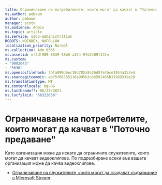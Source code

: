 ```yaml
---
title: Ограничаване на потребителите, които могат да качват в "Поточно предаване"
ms.author: pebaum
author: pebaum
manager: scotv
ms.audience: Admin
ms.topic: article
ms.service: o365-administration
ROBOTS: NOINDEX, NOFOLLOW
localization_priority: Normal
ms.collection: Adm_O365
ms.assetid: ef2df989-8539-48b5-a324-97d2e09f14fe
ms.custom:
- "9002643"
- "5096"
ms.openlocfilehash: fafa890dbec18d702a8a26d97e4bce1954a352ed
ms.sourcegitcommit: ab75f66355116e995b3cb5505465b31989339e28
ms.translationtype: MT
ms.contentlocale: bg-BG
ms.lasthandoff: 08/13/2021
ms.locfileid: "58322636"
---
```

# <a name="restrict-users-who-can-upload-to-stream"></a>Ограничаване на потребителите, които могат да качват в "Поточно предаване"

Като организация може да искате да ограничите служителите, които могат да качват видеоклипове. По подразбиране всеки във вашата организация може да качва видеоклипове.

- [Ограничаване на служителите, които могат да създават съдържание в Microsoft Stream](https://docs.microsoft.com/stream/restrict-uploaders)
